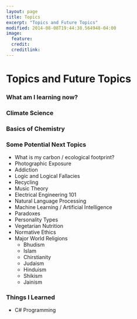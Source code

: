 ```yaml
---
layout: page
title: Topics
excerpt: "Topics and Future Topics"
modified: 2014-08-08T19:44:38.564948-04:00
image:
  feature:
  credit:
  creditlink:
---
```


# Topics and Future Topics

### What am I learning now?

### Climate Science 
### Basics of Chemistry 

### Some Potential Next Topics
- What is my carbon / ecological footprint?
- Photographic Exposure
- Addiction  
- Logic and Logical Fallacies
- Recycling
- Music Theory
- Electrical Engineering 101
- Natural Language Processing
- Machine Learning / Artificial Intelligence
- Paradoxes
- Personality Types
- Vegetarian Nutrition
- Normative Ethics 
- Major World Religions
  - Bhudism
  - Islam
  - Chirstianity 
  - Judaism 
  - Hinduism 
  - Shikism 
  - Jainism

### Things I Learned
- C# Programming
